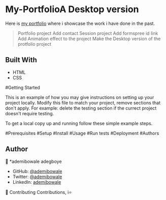 # My-PortfolioA Desktop version

Here is [my portfolio](https://ademibowale.github.io/My-PortfolioA/) where i showcase the work i have done in the past. 

> Portfolio project
> Add contact Session project
> Add formspree id link
> Add Animation effect to the project
> Make the Desktop version of the protfolio project

## Built With

- HTML
- CSS

#Getting Started

This is an example of how you may give instructions on setting up your project locally. Modify this file to match your project, remove sections that don't apply. For example: delete the testing section if the currect project doesn't require testing.

To get a local copy up and running follow these simple example steps.

#Prerequisites
#Setup
#Install
#Usage
#Run tests
#Deployment
#Authors
## Author
👤 *ademibowale adegboye

- GitHub: [@ademibowale](https://github.com/ademibowale)
- Twitter: [@ademibowale](https://twitter.com/ademibowale)
- LinkedIn: [ademibowale](https://linkedin.com/in/ademibowale)

🤝 Contributing
Contributions, i⭐
